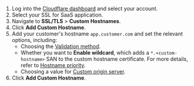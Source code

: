 1. Log into the [Cloudflare dashboard](https://dash.cloudflare.com) and select your account.
1. Select your SSL for SaaS application.
1. Navigate to **SSL/TLS** > **Custom Hostnames**.
1. Click **Add Custom Hostname**.
1. Add your customer's hostname `app.customer.com` and set the relevant options, including:
   - Choosing the [Validation method](/ssl-for-saas/common-tasks/certificate-validation-methods).
   - Whether you want to **Enable wildcard**, which adds a `*.<custom-hostname>` SAN to the custom hostname certificate. For more details, refer to [Hostname priority](/ssl-tls/certificate-and-hostname-priority#hostname-priority).
   - Choosing a value for [Custom origin server](/ssl-for-saas/hostname-specific-behavior/custom-origin).
1. Click **Add Custom Hostname**.
